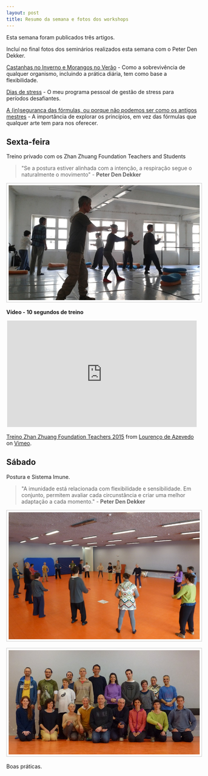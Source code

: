 ```yaml
---
layout: post
title: Resumo da semana e fotos dos workshops 
---
```

Esta semana foram publicados três artigos. 

Incluí no final fotos dos seminários realizados esta semana com o Peter Den Dekker.

[Castanhas no Inverno e Morangos no Verão](http://lourencoazevedo.com/2015/04/21/adaptacao.html) - Como a sobrevivência de qualquer organismo, incluindo a prática diária, tem como base a flexibilidade. 

[Dias de stress](http://lourencoazevedo.com/2015/04/23/stress.html) - O meu programa pessoal de gestão de stress para períodos desafiantes. 

[A (in)segurança das fórmulas, ou porque não podemos ser como os antigos mestres](http://lourencoazevedo.com/2015/04/25/principios.html) - A importância de explorar os princípios, em vez das fórmulas que qualquer arte tem para nos oferecer. 

## Sexta-feira

Treino privado com os Zhan Zhuang Foundation Teachers and Students

>"Se a postura estiver alinhada com a intenção, a respiração segue o naturalmente o movimento" - **Peter Den Dekker**

<p align="center"><img src="/pimagens/2015-04-26-3.jpg" style="border: 1px solid #ccc; padding: 5px; width: 800px"></p>

**Vídeo - 10 segundos de treino**

<p align="center"><iframe src="https://player.vimeo.com/video/126012734" width="500" height="281" frameborder="0" webkitallowfullscreen mozallowfullscreen allowfullscreen></iframe> <p><a href="https://vimeo.com/126012734">Treino Zhan Zhuang Foundation Teachers 2015</a> from <a href="https://vimeo.com/chikungdojo">Louren&ccedil;o de Azevedo</a> on <a href="https://vimeo.com">Vimeo</a>.</p>

## Sábado 

Postura e Sistema Imune. 

>"A imunidade está relacionada com flexibilidade e sensibilidade. Em conjunto, permitem avaliar cada circunstância e criar uma melhor adaptação a cada momento." - **Peter Den Dekker** 

<p align="center"><img src="/pimagens/2015-04-26-2.jpg" style="border: 1px solid #ccc; padding: 5px; width: 800px"></p>

<p align="center"><img src="/pimagens/2015-04-26-1.jpg" style="border: 1px solid #ccc; padding: 5px; width: 800px"></p>

Boas práticas.